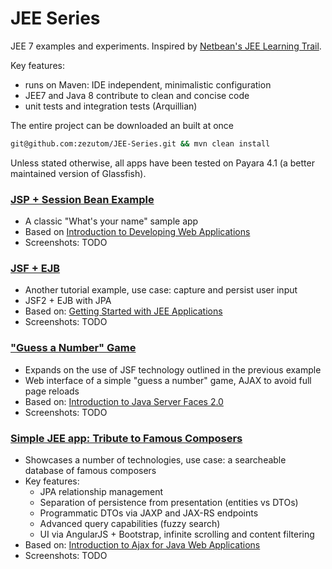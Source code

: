 # JEE Series
JEE 7 examples and experiments. Inspired by [Netbean's JEE Learning Trail](https://netbeans.org/kb/trails/java-ee.html).

Key features:
* runs on Maven: IDE independent, minimalistic configuration
* JEE7 and Java 8 contribute to clean and concise code
* unit tests and integration tests (Arquillian)

The entire project can be downloaded an built at once
```bash
git@github.com:zezutom/JEE-Series.git && mvn clean install
```
Unless stated otherwise, all apps have been tested on Payara 4.1 (a better maintained version of Glassfish).

### [JSP + Session Bean Example](web-jsp-bean)
* A classic "What's your name" sample app
* Based on [Introduction to Developing Web Applications](https://netbeans.org/kb/docs/web/quickstart-webapps.html)
* Screenshots: TODO

### [JSF + EJB](web-jsf-ejb)
* Another tutorial example, use case: capture and persist user input
* JSF2 + EJB with JPA
* Based on: [Getting Started with JEE Applications](https://netbeans.org/kb/docs/javaee/javaee-gettingstarted.html)
* Screenshots: TODO

### ["Guess a Number" Game](web-jsf-ajax)
* Expands on the use of JSF technology outlined in the previous example
* Web interface of a simple "guess a number" game, AJAX to avoid full page reloads
* Based on: [Introduction to Java Server Faces 2.0](https://netbeans.org/kb/docs/web/jsf20-intro.html)
* Screenshots: TODO

### [Simple JEE app: Tribute to Famous Composers](web-jsf-ajax-rest)
* Showcases a number of technologies, use case: a searcheable database of famous composers
* Key features:
  * JPA relationship management
  * Separation of persistence from presentation (entities vs DTOs)
  * Programmatic DTOs via JAXP and JAX-RS endpoints
  * Advanced query capabilities (fuzzy search)
  * UI via AngularJS + Bootstrap, infinite scrolling and content filtering
* Based on: [Introduction to Ajax for Java Web Applications](https://netbeans.org/kb/docs/web/ajax-quickstart.html)
* Screenshots: TODO
